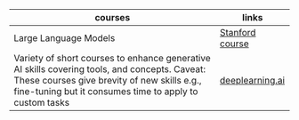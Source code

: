 |courses|links|
|-------|------|
|Large Language Models| [Stanford course](https://stanford-cs324.github.io/winter2022/) |
|Variety of short courses to enhance generative AI skills covering tools, and concepts. Caveat: These courses give brevity of new skills e.g., fine-tuning but it consumes time to apply to custom tasks | [deeplearning.ai](https://www.deeplearning.ai/short-courses/)|
